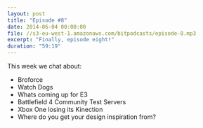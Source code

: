 ```yaml
---
layout: post
title: "Episode #8"
date: 2014-06-04 00:00:00
file: //s3-eu-west-1.amazonaws.com/bitpodcasts/episode-8.mp3
excerpt: "Finally, episode eight!"
duration: "59:19"
---
```


This week we chat about:

* Broforce
* Watch Dogs
* Whats coming up for E3
* Battlefield 4 Community Test Servers
* Xbox One losing its Kinection
* Where do you get your design inspiration from?
